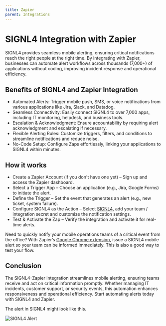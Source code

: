 ```yaml
---
title: Zapier
parent: Integrations
---
```

# SIGNL4 Integration with Zapier

SIGNL4 provides seamless mobile alerting, ensuring critical notifications reach the right people at the right time. By integrating with Zapier, businesses can automate alert workflows across thousands (7,000+) of applications without coding, improving incident response and operational efficiency.

## Benefits of SIGNL4 and Zapier Integration

- Automated Alerts: Trigger mobile push, SMS, or voice notifications from various applications like Jira, Slack, and Datadog.
- Seamless Connectivity: Easily connect SIGNL4 to over 7,000 apps, including IT monitoring, helpdesk, and business tools.
- Escalation & Acknowledgment: Ensure accountability by requiring alert acknowledgment and escalating if necessary.
- Flexible Alerting Rules: Customize triggers, filters, and conditions to streamline notifications and reduce noise.
- No-Code Setup: Configure Zaps effortlessly, linking your applications to SIGNL4 within minutes.

## How it works

- Create a Zapier Account (if you don't have one yet) – Sign up and access the Zapier dashboard.
- Select a Trigger App – Choose an application (e.g., Jira, Google Forms) to initiate the alert.
- Define the Trigger – Set the event that generates an alert (e.g., new ticket, system failure).
- Configure SIGNL4 as the Action – Select [SIGNL4](https://zapier.com/apps/signl4/integrations), add your team / integration secret and customize the notification settings.
- Test & Activate the Zap – Verify the integration and activate it for real-time alerts.

Need to quickly notify your mobile operations teams of a critical event from the office? With Zapier’s [Google Chrome extension](https://zapier.com/blog/push-by-zapier-google-chrome-extension/), issue a SIGNL4 mobile alert so your team can be informed immediately. This is also a good way to test your flow.

## Conclusion

The SIGNL4-Zapier integration streamlines mobile alerting, ensuring teams receive and act on critical information promptly. Whether managing IT incidents, customer support, or security events, this automation enhances responsiveness and operational efficiency. Start automating alerts today with SIGNL4 and Zapier.

The alert in SIGNL4 might look like this.

![SIGNL4 Alert](signl4-alert.png)
